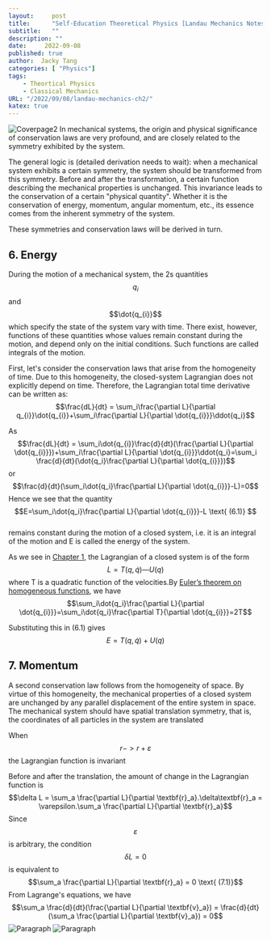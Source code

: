 ```yaml
---
layout:     post
title:      "Self-Education Theoretical Physics [Landau Mechanics Notes] Chapter 2: Conservation Laws(Part 1)"
subtitle:   ""
description: ""
date:     2022-09-08
published: true
author:  Jacky Tang
categories: [ "Physics"]
tags:
    - Theortical Physics
    - Classical Mechanics
URL: "/2022/09/08/landau-mechanics-ch2/"
katex: true
---
```


<!--more-->
![Coverpage2](/img/landau-mechanics-ch1/landau.jpg)
In mechanical systems, the origin and physical significance of conservation laws are very profound, and are closely related to the symmetry exhibited by the system.

The general logic is (detailed derivation needs to wait): when a mechanical system exhibits a certain symmetry, the system should be transformed from this symmetry. Before and after the transformation, a certain function describing the mechanical properties is unchanged. This invariance leads to the conservation of a certain "physical quantity". Whether it is the conservation of energy, momentum, angular momentum, etc., its essence comes from the inherent symmetry of the system.

These symmetries and conservation laws will be derived in turn.
 ## 6. Energy 
  
During the motion of a mechanical system, the 2s quantities 
$$q_{i}$$ and $$\dot{q_{i}}$$ which specify the state of the system vary with time. 
There exist, however, functions of these quantities whose values remain constant during the motion, and depend only on the initial conditions.
Such functions are called integrals of the motion.

First, let's consider  the conservation laws that arise from the homogeneity of time. Due to this homogeneity, the closed-system Lagrangian  does not explicitly depend  on time. Therefore, the Lagrangian total time derivative  can  be written as:
$$\frac{dL}{dt} = \sum_i\frac{\partial L}{\partial q_{i}}\dot{q_{i}}+\sum_i\frac{\partial L}{\partial \dot{q_{i}}}\ddot{q_i}$$

As $$\frac{dL}{dt} = \sum_i\dot{q_{i}}\frac{d}{dt}(\frac{\partial L}{\partial \dot{q_{i}}})+\sum_i\frac{\partial L}{\partial \dot{q_{i}}}\ddot{q_i}=\sum_i \frac{d}{dt}(\dot{q_i}\frac{\partial L}{\partial \dot{q_{i}}})$$
or
$$\frac{d}{dt}(\sum_i\dot{q_i}\frac{\partial L}{\partial \dot{q_{i}}}-L)=0$$
Hence we see that the quantity
$$E=\sum_i\dot{q_i}\frac{\partial L}{\partial \dot{q_{i}}}-L   \text{       (6.1)} $$   
remains constant during the motion of a closed system, i.e. it is an integral
of the motion and E is called the energy of the system.

As we see in [Chapter 1](https://jackyt.netlify.app/2022/08/23/landau-mechanics-ch1/), the Lagrangian of a closed system is of the form $$L = T(q, \dot{q})— U(q)$$ where T is a quadratic
function of the velocities.By [Euler’s theorem on homogeneous functions](https://en.wikipedia.org/wiki/Homogeneous_function), we have $$\sum_i\dot{q_i}\frac{\partial L}{\partial \dot{q_{i}}}=\sum_i\dot{q_i}\frac{\partial T}{\partial \dot{q_{i}}}=2T$$

Substituting this in (6.1) gives $$E = T(q, \dot{q})+ U(q)$$
  ## 7. Momentum 
A second conservation law follows from the homogeneity of space. By virtue of this homogeneity, the mechanical properties of a closed system are unchanged by any parallel displacement of the entire system in space.
The mechanical system should have spatial translation symmetry, that is, the coordinates of all particles in the system are translated

When $$r - > r +  \varepsilon $$ the Lagrangian function is invariant

Before and after the translation, the amount of change in the Lagrangian function is $$\delta L = \sum_a \frac{\partial L}{\partial \textbf{r}_a}.\delta\textbf{r}_a = \varepsilon.\sum_a \frac{\partial L}{\partial \textbf{r}_a}$$
Since $$\varepsilon$$ is arbitrary, the condition $$\delta L = 0$$ is equivalent to $$\sum_a \frac{\partial L}{\partial \textbf{r}_a} = 0  \text{       (7.1)}$$
From Lagrange's equations, we have $$\sum_a \frac{d}{dt}(\frac{\partial L}{\partial \textbf{v}_a}) = \frac{d}{dt}(\sum_a \frac{\partial L}{\partial \textbf{v}_a}) = 0$$
![Paragraph](/img/landau-mechanics-ch2/3.png)
![Paragraph](/img/landau-mechanics-ch2/4.png)
